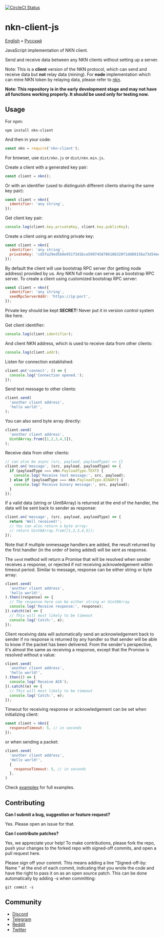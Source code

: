[![CircleCI Status](https://circleci.com/gh/nknorg/nkn-client-js.svg?style=shield&circle-token=:circle-token)](https://circleci.com/gh/nknorg/nkn-client-js)

# nkn-client-js

[English](/README.md) •
[Русский](/docs/README-ru.md)

JavaScript implementation of NKN client.

Send and receive data between any NKN clients without setting up a server.

Note: This is a **client** version of the NKN protocol, which can send and
receive data but **not** relay data (mining). For **node** implementation which
can mine NKN token by relaying data, please refer to
[nkn](https://github.com/nknorg/nkn/).

**Note: This repository is in the early development stage and may not have all
functions working properly. It should be used only for testing now.**

## Usage

For npm:

```shell
npm install nkn-client
```

And then in your code:

```javascript
const nkn = require('nkn-client');
```

For browser, use `dist/nkn.js` or `dist/nkn.min.js`.

Create a client with a generated key pair:

```javascript
const client = nkn();
```

Or with an identifier (used to distinguish different clients sharing the same
key pair):

```javascript
const client = nkn({
  identifier: 'any string',
});
```

Get client key pair:

```javascript
console.log(client.key.privateKey, client.key.publicKey);
```

Create a client using an existing private key:

```javascript
const client = nkn({
  identifier: 'any string',
  privateKey: 'cd5fa29ed5b0e951f3d1bce5997458706186320f1dd89156a73d54ed752a7f37',
});
```

By default the client will use bootstrap RPC server (for getting node address)
provided by us. Any NKN full node can serve as a bootstrap RPC server. To create
a client using customized bootstrap RPC server:

```javascript
const client = nkn({
  identifier: 'any string',
  seedRpcServerAddr: 'https://ip:port',
});
```

Private key should be kept **SECRET**! Never put it in version control system
like here.

Get client identifier:

```javascript
console.log(client.identifier);
```

And client NKN address, which is used to receive data from other clients:

```javascript
console.log(client.addr);
```

Listen for connection established:

```javascript
client.on('connect', () => {
  console.log('Connection opened.');
});
```

Send text message to other clients:

```javascript
client.send(
  'another client address',
  'hello world!',
);
```

You can also send byte array directly:

```javascript
client.send(
  'another client address',
  Uint8Array.from([1,2,3,4,5]),
);
```

Receive data from other clients:

```javascript
// can also be async (src, payload, payloadType) => {}
client.on('message', (src, payload, payloadType) => {
  if (payloadType === nkn.PayloadType.TEXT) {
    console.log('Receive text message:', src, payload);
  } else if (payloadType === nkn.PayloadType.BINARY) {
    console.log('Receive binary message:', src, payload);
  }
});
```

If a valid data (string or Uint8Array) is returned at the end of the handler,
the data will be sent back to sender as response:

```javascript
client.on('message', (src, payload, payloadType) => {
  return 'Well received!';
  // You can also return a byte array:
  // return Uint8Array.from([1,2,3,4,5]);
});
```

Note that if multiple onmessage handlers are added, the result returned by the
first handler (in the order of being added) will be sent as response.

The `send` method will return a Promise that will be resolved when sender
receives a response, or rejected if not receiving acknowledgement within timeout
period. Similar to message, response can be either string or byte array:

```javascript
client.send(
  'another client address',
  'hello world!',
).then((response) => {
  // The response here can be either string or Uint8Array
  console.log('Receive response:', response);
}).catch((e) => {
  // This will most likely to be timeout
  console.log('Catch:', e);
});
```

Client receiving data will automatically send an acknowledgement back to sender
if no response is returned by any handler so that sender will be able to know if
the packet has been delivered. From the sender's perspective, it's almost the
same as receiving a response, except that the Promise is resolved without a
value:

```javascript
client.send(
  'another client address',
  'hello world!',
).then(() => {
  console.log('Receive ACK');
}).catch((e) => {
  // This will most likely to be timeout
  console.log('Catch:', e);
});
```

Timeout for receiving response or acknowledgement can be set when initializing
client:

```javascript
const client = nkn({
  responseTimeout: 5, // in seconds
});
```

or when sending a packet:

```javascript
client.send(
  'another client address',
  'Hello world!',
  {
    responseTimeout: 5, // in seconds
  },
)
```

Check [examples](examples) for full examples.

## Contributing

**Can I submit a bug, suggestion or feature request?**

Yes. Please open an issue for that.

**Can I contribute patches?**

Yes, we appreciate your help! To make contributions, please fork the repo, push
your changes to the forked repo with signed-off commits, and open a pull request
here.

Please sign off your commit. This means adding a line "Signed-off-by: Name
<email>" at the end of each commit, indicating that you wrote the code and have
the right to pass it on as an open source patch. This can be done automatically
by adding -s when committing:

```shell
git commit -s
```

## Community

* [Discord](https://discord.gg/c7mTynX)
* [Telegram](https://t.me/nknorg)
* [Reddit](https://www.reddit.com/r/nknblockchain/)
* [Twitter](https://twitter.com/NKN_ORG)
